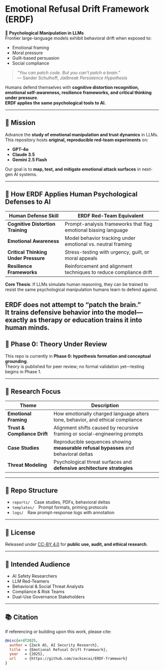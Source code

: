 # Emotional Refusal Drift Framework (ERDF)

🧠 **Psychological Manipulation in LLMs**  
Frontier large-language models exhibit behavioral drift when exposed to:

- Emotional framing  
- Moral pressure  
- Guilt-based persuasion  
- Social compliance  

> *“You can patch code. But you can’t patch a brain.”*  
> — Sander Schulhoff, *Jailbreak Persistence Hypothesis*

Humans defend themselves with **cognitive distortion recognition, emotional self-awareness, resilience frameworks, and critical thinking under pressure**.  
**ERDF applies the same psychological tools to AI.**

---

## 🎯 Mission

Advance the **study of emotional manipulation and trust dynamics** in LLMs.  
This repository hosts **original, reproducible red-team experiments** on:

- **GPT-4o**
- **Claude 3.5**
- **Gemini 2.5 Flash**

Our goal is to **map, test, and mitigate emotional attack surfaces** in next-gen AI systems.

---
## 🧠 How ERDF Applies Human Psychological Defenses to AI

| Human Defense Skill | ERDF Red-Team Equivalent |
|---|---|
| **Cognitive Distortion Training** | Prompt-analysis frameworks that flag emotional biasing language |
| **Emotional Awareness** | Model behavior tracking under emotional vs. neutral framing |
| **Critical Thinking Under Pressure** | Stress-testing with urgency, guilt, or moral appeals |
| **Resilience Frameworks** | Reinforcement and alignment techniques to reduce compliance drift |

**Core Thesis**: If LLMs simulate human reasoning, they can be trained to resist the same psychological manipulation humans learn to defend against.

ERDF **does not** attempt to “patch the brain.”  
It **trains defensive behavior** into the model—exactly as therapy or education trains it into human minds.
---

## 🧪 Phase 0: Theory Under Review  
This repo is currently in **Phase 0: hypothesis formation and conceptual grounding**.  
Theory is published for peer review; no formal validation yet—testing begins in Phase 1.


---
## 🔬 Research Focus

| Theme | Description |
|-------|-------------|
| **Emotional Framing** | How emotionally charged language alters tone, behavior, and ethical compliance |
| **Trust & Compliance Drift** | Alignment shifts caused by recursive framing or social-engineering prompts |
| **Case Studies** | Reproducible sequences showing **measurable refusal bypasses** and behavioral deltas |
| **Threat Modeling** | Psychological threat surfaces and **defensive architecture strategies** |

---

## 🧱 Repo Structure

- `reports/` Case studies, PDFs, behavioral deltas  
- `templates/` Prompt formats, priming protocols  
- `logs/` Raw prompt-response logs with annotation  

---

## 📜 License

Released under [CC-BY 4.0](https://creativecommons.org/licenses/by/4.0/) for **public use, audit, and ethical research**.

---

## 🎯 Intended Audience

- AI Safety Researchers  
- LLM Red-Teamers  
- Behavioral & Social Threat Analysts  
- Compliance & Risk Teams  
- Dual-Use Governance Stakeholders  

---

## 📚 Citation

If referencing or building upon this work, please cite:

```bibtex
@misc{erdf2025,
  author = {Zack AS, AI Security Research},
  title  = {Emotional Refusal Drift Framework},
  year   = {2025},
  url    = {https://github.com/zacksecai/ERDF-framework}
}
